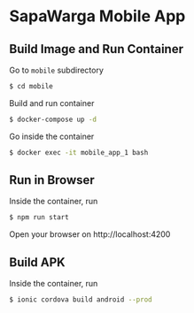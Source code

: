 # SapaWarga Mobile App

## Build Image and Run Container

Go to `mobile` subdirectory

```bash
$ cd mobile
```

Build and run container

```bash
$ docker-compose up -d
```

Go inside the container

```bash
$ docker exec -it mobile_app_1 bash
```

## Run in Browser

Inside the container, run

```bash
$ npm run start
```

Open your browser on http://localhost:4200

## Build APK

Inside the container, run

```bash
$ ionic cordova build android --prod
```